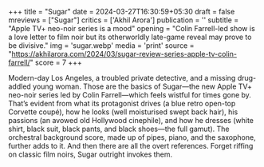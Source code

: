 +++
title = "Sugar"
date = 2024-03-27T16:30:59+05:30
draft = false
mreviews = ["Sugar"]
critics = ['Akhil Arora']
publication = ''
subtitle = "Apple TV+ neo-noir series is a mood"
opening = "Colin Farrell-led show is a love letter to film noir but its otherworldly late-game reveal may prove to be divisive."
img = 'sugar.webp'
media = 'print'
source = "https://akhilarora.com/2024/03/sugar-review-series-apple-tv-colin-farrell/"
score = 7
+++

Modern-day Los Angeles, a troubled private detective, and a missing drug-addled young woman. Those are the basics of Sugar—the new Apple TV+ neo-noir series led by Colin Farrell—which feels wistful for times gone by. That’s evident from what its protagonist drives (a blue retro open-top Corvette coupé), how he looks (well moisturised swept back hair), his passions (an avowed old Hollywood cinephile), and how he dresses (white shirt, black suit, black pants, and black shoes—the full gamut). The orchestral background score, made up of pipes, piano, and the saxophone, further adds to it. And then there are all the overt references. Forget riffing on classic film noirs, Sugar outright invokes them.
